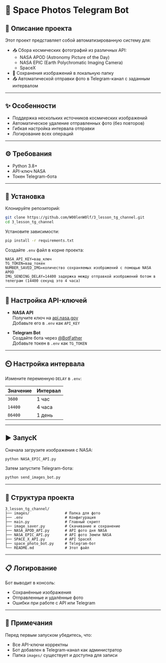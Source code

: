 # 🌌 Space Photos Telegram Bot

## 📖 Описание проекта

Этот проект представляет собой автоматизированную систему для:

- 📥 Сбора космических фотографий из различных API:
    - NASA APOD (Astronomy Picture of the Day)
    - NASA EPIC (Earth Polychromatic Imaging Camera)
    - SpaceX
- 💾 Сохранения изображений в локальную папку
- 📤 Автоматической отправки фото в Telegram-канал с заданным интервалом

---

## ✨ Особенности

- Поддержка нескольких источников космических изображений
- Автоматическое удаление отправленных фото (без повторов)
- Гибкая настройка интервала отправки
- Логирование всех операций

---

## ⚙️ Требования

- Python 3.8+
- API-ключ NASA
- Токен Telegram-бота

---

## 🚀 Установка

Клонируйте репозиторий:

```bash
git clone https://github.com/W00lenW0lf/3_lesson_tg_channel.git
cd 3_lesson_tg_channel
```

Установите зависимости:

```bash
pip install -r requirements.txt
```

Создайте `.env` файл в корне проекта:

```env
NASA_API_KEY=ваш_ключ
TG_TOKEN=ваш_токен
NUMBER_SAVED_IMG=количество сохраняемых изображений с помощью NASA APOD
IMG_SENDING_DELAY=14400 задержка между отправкой изображений ботом в телеграм (14400 секунд это 4 часа)
```

---

## 🔑 Настройка API-ключей

- **NASA API**  
  Получите ключ на [api.nasa.gov](https://api.nasa.gov)  
  Добавьте его в `.env` как `API_KEY`

- **Telegram Bot**  
  Создайте бота через [@BotFather](https://t.me/BotFather)  
  Добавьте токен в `.env` как `TG_TOKEN`

---

## ⏲️ Настройка интервала

Измените переменную `DELAY` в `.env`:

| Значение | Интервал |
|----------|----------|
| `3600`   | 1 час    |
| `14400`  | 4 часа   |
| `86400`  | 1 день   |

---

## ▶️ ЗапусК

Сначала загрузите изображения с NASA:

```bash
python NASA_EPIC_API.py
```

Затем запустите Telegram-бота:

```bash
python send_images_bot.py
```

---

## 📁 Структура проекта

```
3_lesson_tg_channel/
├── images/                # Папка для фото
├── .env                   # Конфигурация
├── main.py                # Главный скрипт
├── image_saver.py         # Скачивание и сохранение
├── NASA_APOD_API.py       # API фото дня NASA
├── NASA_EPIC_API.py       # API фото Земли NASA
├── SPACE_X_API.py         # API SpaceX
├── space_photo_bot.py     # Telegram-бот
└── README.md              # Этот файл
```

---

## 📋 Логирование

Бот выводит в консоль:

- Сохранённые изображения
- Отправленные и удалённые фото
- Ошибки при работе с API или Telegram

---

## 📝 Примечания

Перед первым запуском убедитесь, что:

- Все API-ключи корректны
- Бот добавлен в Telegram-канал как администратор
- Папка `images/` существует и доступна для записи